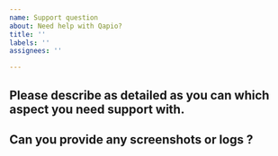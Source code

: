 ```yaml
---
name: Support question
about: Need help with Qapio?
title: ''
labels: ''
assignees: ''

---
```


## Please describe as detailed as you can which aspect you need support with.

## Can you provide any screenshots or logs ?
